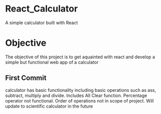 # React_Calculator
A simple calculator built with React

<h1>Objective</h1>
<p>The objective of this project is to get aquainted with react and develop a simple but functional web app of a calculator</p>

<h2>First Commit</h2>
<p> calculator has basic functionality including basic operations such as ass, subtract, multiply and divide. Includes All Clear function. Percentage operator not functional. Order of operations not in scope of project. Will update to scientific calculator in the future </p>
